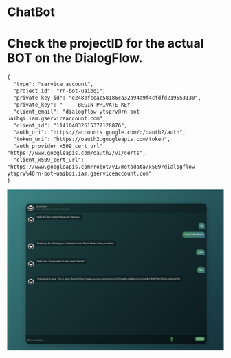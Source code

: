 # ChatBot

# Check the projectID for the actual BOT on the DialogFlow.
```
{
  "type": "service_account",
  "project_id": "rn-bot-uaibqi",
  "private_key_id": "e248bfceac58186ca32a94a9f4cfdfd219553130",
  "private_key": "-----BEGIN PRIVATE KEY-----
  "client_email": "dialogflow-ytsprv@rn-bot-uaibqi.iam.gserviceaccount.com",
  "client_id": "114164032615372128876",
  "auth_uri": "https://accounts.google.com/o/oauth2/auth",
  "token_uri": "https://oauth2.googleapis.com/token",
  "auth_provider_x509_cert_url": "https://www.googleapis.com/oauth2/v1/certs",
  "client_x509_cert_url": "https://www.googleapis.com/robot/v1/metadata/x509/dialogflow-ytsprv%40rn-bot-uaibqi.iam.gserviceaccount.com"
}
```

![ScreenShot](https://github.com/shantanu609/ChatBot/blob/master/Screen%20Shot%202020-04-22%20at%204.41.21%20PM.png)
